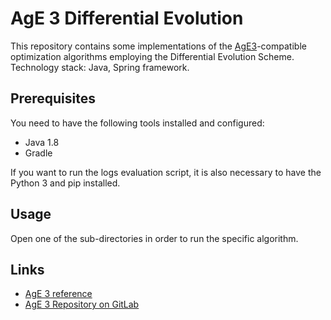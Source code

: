 # AgE 3 Differential Evolution
This repository contains some implementations of the [AgE3](https://gitlab.com/age-agh/age3)-compatible optimization
algorithms employing the Differential Evolution Scheme. Technology stack: Java, Spring framework.

## Prerequisites
You need to have the following tools installed and configured:
 - Java 1.8
 - Gradle

If you want to run the logs evaluation script, it is also necessary to have the Python 3 and pip installed.

## Usage
Open one of the sub-directories in order to run the specific algorithm.

## Links
* [AgE 3 reference](https://www.age.agh.edu.pl/)
* [AgE 3 Repository on GitLab](https://gitlab.com/age-agh/age3)
